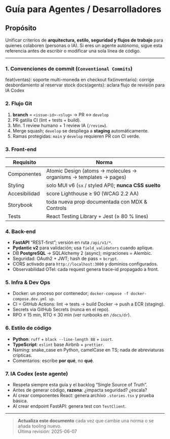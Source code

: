 # Guía para Agentes / Desarrolladores

## Propósito  
Unificar criterios de **arquitectura, estilo, seguridad y flujos de trabajo** para quienes colaboren (personas o IA). Si eres un agente autónomo, sigue esta referencia antes de escribir o modificar una sola línea de código.

---

### 1. Convenciones de commit (`Conventional Commits`)
feat(ventas): soporte multi-moneda en checkout
fix(inventario): corrige desbordamiento al reservar stock
docs(agents): aclara flujo de revisión para IA Codex

### 2. Flujo Git
1. **branch** = `<issue-id>-<slug>` → PR ↔ `develop`
2. PR gatilla CI (lint + tests + build).
3. Min. 1 review humano + 1 review IA (`/review`).
4. Merge squash; `develop` se despliega a **staging** automáticamente.
5. Ramas protegidas: `main` y `develop` requieren PR con CI verde.

### 3. Front-end
| Requisito | Norma |
|-----------|-------|
| Componentes | Atomic Design (atoms → molecules → organisms → templates → pages) |
| Styling | solo MUI v6 (`sx` / styled API); **nunca CSS suelto** |
| Accesibilidad | score Lighthouse ≥ 90 (WCAG 2.2 AA) |
| Storybook | toda nueva prop documentada con MDX & Controls |
| Tests | React Testing Library + Jest (≥ 80 % lines) |

### 4. Back-end
* **FastAPI** “REST-first”; versión en ruta `/api/v1/*`.
* **Pydantic v2** para validación; usa `field_validators` cuando aplique.
* DB **PostgreSQL** → SQLAlchemy 2 (async); migraciones = Alembic.
* Seguridad: OAuth2 + JWT; hash de pass = `bcrypt`.
* CORS activado para `http://localhost:3000` y dominios configurados.
* Observabilidad OTel: cada request genera trace-id propagado a front.

### 5. Infra & Dev Ops
* Docker: un proceso por contenedor; `docker-compose -f docker-compose.dev.yml up`.
* CI = GitHub Actions: lint → tests → build Docker → push a ECR (staging).
* Secrets via GitHub Secrets (nunca en el repo).
* RPO ≤ 15 min, RTO ≤ 30 min (ver runbooks en `/docs/dr`).

### 6. Estilo de código
* **Python**: `ruff` + `black --line-length 88` + `isort`.
* **TypeScript**: `eslint` base Airbnb + `prettier`.
* Naming: snake_case en Python, camelCase en TS; nada de abreviaturas crípticas.
* Comentarios: escribe **por qué**, no **qué**.

### 7. IA Codex (este agente)
* Respeta siempre esta guía y el backlog “Single Source of Truth”.
* Antes de generar código, **razona**: ¿impacta seguridad? ¿escala?
* Al crear componentes React: genera archivo `.stories.tsx` y prueba básica.
* Al crear endpoint FastAPI: genera test con `TestClient`.

---

> **Actualiza este documento** cada vez que cambie una norma o se añada tooling nuevo.  
> Última revisión: 2025-06-07
